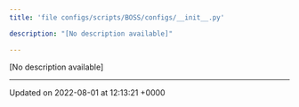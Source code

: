 ```yaml
---
title: 'file configs/scripts/BOSS/configs/__init__.py'

description: "[No description available]"

---
```







[No description available]






-------------------------------

Updated on 2022-08-01 at 12:13:21 +0000
